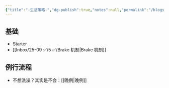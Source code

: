 ```yaml
---
{"title":"-生活策略-","dg-publish":true,"notes":null,"permalink":"/blogs///","dgPassFrontmatter":true,"created":"2025-04-16T14:31:07.624+08:00","updated":"2025-04-16T16:38:51.396+08:00"}
---
```



## 基础

- Starter
- [[Inbox/25-09 ✅/5 ✅/Brake 机制\|Brake 机制]]

## 例行流程

- 不想洗澡？其实是不会：[[晚例\|晚例]]
